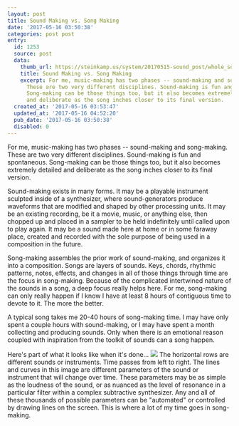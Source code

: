 ```yaml
---
layout: post
title: Sound Making vs. Song Making
date: '2017-05-16 03:50:38'
categories: post post
entry:
  id: 1253
  source: post
  data:
    thumb_url: https://steinkamp.us/system/20170515-sound_post/whole_song.png
    title: Sound Making vs. Song Making
    excerpt: For me, music-making has two phases -- sound-making and song-making.
      These are two very different disciplines. Sound-making is fun and spontaneous.
      Song-making can be those things too, but it also becomes extremely detailed
      and deliberate as the song inches closer to its final version.
  created_at: '2017-05-16 03:53:47'
  updated_at: '2017-05-16 04:52:20'
  pub_date: '2017-05-16 03:50:38'
  disabled: 0
---
```

For me, music-making has two phases -- sound-making and song-making. These are two very different disciplines. Sound-making is fun and spontaneous. Song-making can be those things too, but it also becomes extremely detailed and deliberate as the song inches closer to its final version.

Sound-making exists in many forms. It may be a playable instrument sculpted inside of a synthesizer, where sound-generators produce waveforms that are modified and shaped by other processing units. It may be an existing recording, be it a movie, music, or anything else, then chopped up and placed in a sampler to be held indefinitely until called upon to play again. It may be a sound made here at home or in some faraway place, created and recorded with the sole purpose of being used in a composition in the future.

Song-making assembles the prior work of sound-making, and organizes it into a composition. Songs are layers of sounds. Keys, chords, rhythmic patterns, notes, effects, and changes in all of those things through time are the focus in song-making. Because of the complicated intertwined nature of the sounds in a song, a deep focus really helps here. For me, song-making can only really happen if I know I have at least 8 hours of contiguous time to devote to it. The more the better.

A typical song takes me 20-40 hours of song-making time. I may have only spent a couple hours with sound-making, or I may have spent a month collecting and producing sounds. Only when there is an emotional reason coupled with inspiration from the toolkit of sounds can a song happen.

Here's part of what it looks like when it's done...
<img class="img-responsive" src="https://steinkamp.us/system/20170515-sound_post/whole_song.png"/>
The horizontal rows are different sounds or instruments. Time passes from left to right. The lines and curves in this image are different parameters of the sound or instrument that will change over time. These parameters may be as simple as the loudness of the sound, or as nuanced as the level of resonance in a particular filter within a complex subtractive synthesizer.  Any and all of these thousands of possible parameters can be "automated" or controlled by drawing lines on the screen. This is where a lot of my time goes in song-making.
